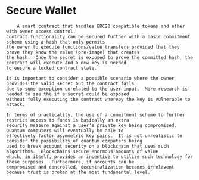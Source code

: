 # Secure Wallet
        A smart contract that handles ERC20 compatible tokens and ether with owner access control.  
    Contract functionality can be secured further with a basic commitment scheme using a hash that only permits 
    the owner to execute functions/value transfers provided that they prove they know the value (pre-image) that creates
    the hash.  Once the secret is exposed to prove the committed hash, the contract will execute and a new key is needed 
    to ensure a locked contract state.  

    It is important to consider a possible scenario where the owner provides the valid secret but the contract fails 
    due to some exception unrelated to the user input.  More research is needed to see the if a secret could be exposed 
    without fully executing the contract whereby the key is vulnerable to attack.

    In terms of practicality, the use of a commitment scheme to further restrict access to funds is basically an extra
    security measure against a user's private key being compromised.  Quantum computers will eventually be able to 
    effectively factor asymmetric key pairs.  It is not unrealistic to consider the possibility of quantum computers being
    used to break account security on a blockchain that uses such algorithms.  Blockchains secure enormous amounts of value
    which, in itself, provides an incentive to utilize such technology for these purposes.  Furthermore, if accounts can be
    compromised and controlled, decentralization becomes irrelavent because trust is broken at the most fundamental level.
